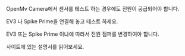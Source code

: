 OpenMv Camera에서 센서를 테스트 하는 경우에도 전원이 공급되어야 합니다.

EV3 나 Spike Prime을 연결해 놓고 테스트 하세요.

EV3 또는 Spike Prime 이냐에 따라서 전원 점퍼를 변경하여야 합니다.

사이트에 있는 설명서를 읽어보세요.
